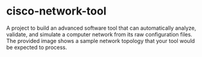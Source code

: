 # cisco-network-tool
A project to build an advanced software tool that can automatically analyze, validate, and simulate a computer network from its raw configuration files. The provided image shows a sample network topology that your tool would be expected to process.
